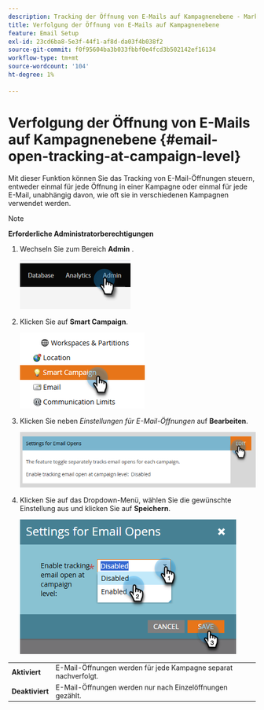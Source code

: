 ```yaml
---
description: Tracking der Öffnung von E-Mails auf Kampagnenebene - Marketo-Dokumente - Produktdokumentation
title: Verfolgung der Öffnung von E-Mails auf Kampagnenebene
feature: Email Setup
exl-id: 23cd6ba8-5e3f-44f1-af8d-da03f4b038f2
source-git-commit: f0f95604ba3b033fbbf0e4fcd3b502142ef16134
workflow-type: tm+mt
source-wordcount: '104'
ht-degree: 1%

---
```


# Verfolgung der Öffnung von E-Mails auf Kampagnenebene {#email-open-tracking-at-campaign-level}

Mit dieser Funktion können Sie das Tracking von E-Mail-Öffnungen steuern, entweder einmal für jede Öffnung in einer Kampagne oder einmal für jede E-Mail, unabhängig davon, wie oft sie in verschiedenen Kampagnen verwendet werden.

>[!NOTE]
>
>**Erforderliche Administratorberechtigungen**

1. Wechseln Sie zum Bereich **Admin** .

   ![](assets/email-open-tracking-at-campaign-level-1.png)

1. Klicken Sie auf **Smart Campaign**.

   ![](assets/email-open-tracking-at-campaign-level-2.png)

1. Klicken Sie neben _Einstellungen für E-Mail-Öffnungen_ auf **Bearbeiten**.

   ![](assets/email-open-tracking-at-campaign-level-3.png)

1. Klicken Sie auf das Dropdown-Menü, wählen Sie die gewünschte Einstellung aus und klicken Sie auf **Speichern**.

   ![](assets/email-open-tracking-at-campaign-level-4.png)

<table><tbody>
  <tr>
    <td><b>Aktiviert</b></td>
    <td>E-Mail-Öffnungen werden für jede Kampagne separat nachverfolgt.</td>
  </tr>
  <tr>
    <td><b>Deaktiviert</b></td>
    <td>E-Mail-Öffnungen werden nur nach Einzelöffnungen gezählt.</td>
  </tr>
</tbody>
</table>
